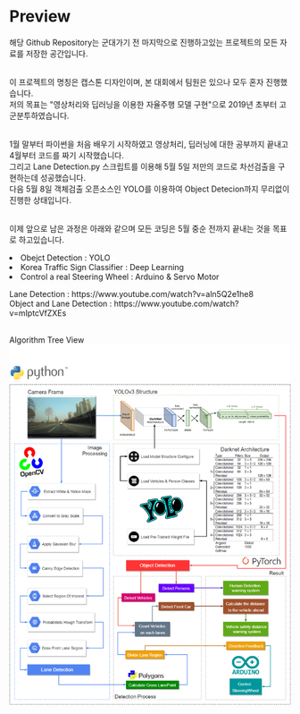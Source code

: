 <h1> Preview </h1> 해당 Github Repository는 군대가기 전 마지막으로 진행하고있는 프로젝트의 모든 자료를 저장한 공간입니다.<br><br>

이 프로젝트의 명칭은 캡스톤 디자인이며, 본 대회에서 팀원은 있으나 모두 혼자 진행했습니다.<br> 저의 목표는 "영상처리와 딥러닝을 이용한 자율주행 모델 구현"으로 2019년 초부터 고군분투하였습니다.<br><br>

1월 말부터 파이썬을 처음 배우기 시작하였고 영상처리, 딥러닝에 대한 공부까지 끝내고 4월부터 코드를 짜기 시작했습니다.<br> 그리고 Lane Detection.py 스크립트를 이용해 5월 5일 저만의 코드로 차선검출을 구현하는데 성공했습니다.<br> 다음 5월 8일 객체검출 오픈소스인 YOLO를 이용하여 Object Detecion까지 무리없이 진행한 상태입니다.<br><br>

이제 앞으로 남은 과정은 아래와 같으며 모든 코딩은 5월 중순 전까지 끝내는 것을 목표로 하고있습니다.<br><li> Obejct Detection : YOLO<li> Korea Traffic Sign Classifier : Deep Learning<li> Control a real Steering Wheel : Arduino & Servo Motor

<p>
Lane Detection : https://www.youtube.com/watch?v=aln5Q2e1he8
<br>
Object and Lane Detection : https://www.youtube.com/watch?v=mIptcVfZXEs
</p>

<br> Algorithm Tree View ![Alt text](/CapstoneDesign.png)
